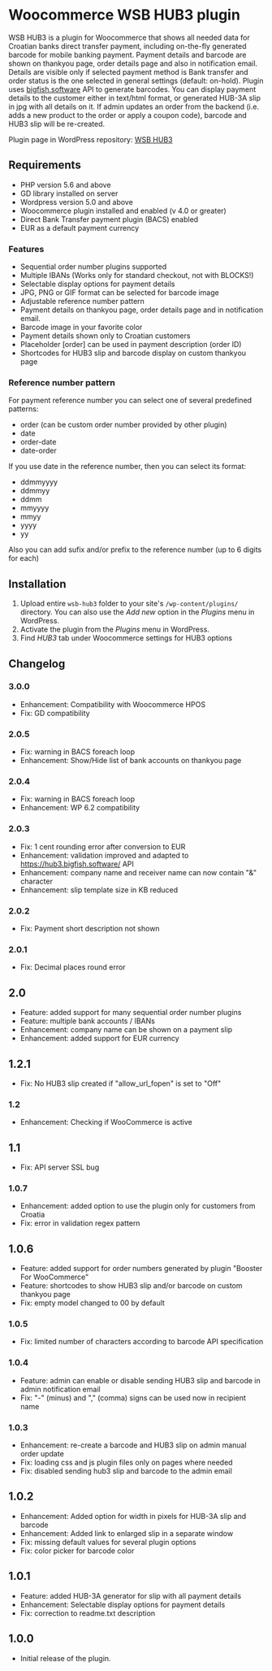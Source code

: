 # Woocommerce WSB HUB3 plugin

WSB HUB3 is a plugin for Woocommerce that shows all needed data for Croatian banks direct transfer payment, including on-the-fly generated barcode for mobile banking payment. Payment details and barcode are shown on thankyou page, order details page and also in notification email. Details are visible only if selected payment method is Bank transfer and order status is the one selected in general settings (default: on-hold).
Plugin uses [bigfish.software](https://hub3.bigfish.software]) API to generate barcodes.
You can display payment details to the customer either in text/html format, or generated HUB-3A slip in jpg with all details on it.
If admin updates an order from the backend (i.e. adds a new product to the order or apply a coupon code), barcode and HUB3 slip will be re-created.

Plugin page in WordPress repository: [WSB HUB3](https://hr.wordpress.org/plugins/wsb-hub3/)

## Requirements

- PHP version 5.6 and above
- GD library installed on server
- Wordpress version 5.0 and above
- Woocommerce plugin installed and enabled (v 4.0 or greater)
- Direct Bank Transfer payment plugin (BACS) enabled
- EUR as a default payment currency

### Features

- Sequential order number plugins supported
- Multiple IBANs (Works only for standard checkout, not with BLOCKS!)
- Selectable display options for payment details
- JPG, PNG or GIF format can be selected for barcode image
- Adjustable reference number pattern
- Payment details on thankyou page, order details page and in notification email.
- Barcode image in your favorite color
- Payment details shown only to Croatian customers
- Placeholder [order] can be used in payment description (order ID)
- Shortcodes for HUB3 slip and barcode display on custom thankyou page

### Reference number pattern

For payment reference number you can select one of several predefined patterns:

- order (can be custom order number provided by other plugin)
- date
- order-date
- date-order

If you use date in the reference number, then you can select its format:

- ddmmyyyy
- ddmmyy
- ddmm
- mmyyyy
- mmyy
- yyyy
- yy

Also you can add sufix and/or prefix to the reference number (up to 6 digits for each)

## Installation

1. Upload entire `wsb-hub3` folder to your site's `/wp-content/plugins/` directory. You can also use the _Add new_
   option in the _Plugins_ menu in WordPress.
2. Activate the plugin from the _Plugins_ menu in WordPress.
3. Find _HUB3_ tab under Woocommerce settings for HUB3 options

## Changelog

### 3.0.0

- Enhancement: Compatibility with Woocommerce HPOS
- Fix: GD compatibility

### 2.0.5

- Fix: warning in BACS foreach loop
- Enhancement: Show/Hide list of bank accounts on thankyou page

### 2.0.4

- Fix: warning in BACS foreach loop
- Enhancement: WP 6.2 compatibility

### 2.0.3

- Fix: 1 cent rounding error after conversion to EUR
- Enhancement: validation improved and adapted to https://hub3.bigfish.software/ API
- Enhancement: company name and receiver name can now contain "&" character
- Enhancement: slip template size in KB reduced

### 2.0.2

- Fix: Payment short description not shown

### 2.0.1

- Fix: Decimal places round error

## 2.0

- Feature: added support for many sequential order number plugins
- Feature: multiple bank accounts / IBANs
- Enhancement: company name can be shown on a payment slip
- Enhancement: added support for EUR currency

## 1.2.1

- Fix: No HUB3 slip created if "allow_url_fopen" is set to "Off"

### 1.2

- Enhancement: Checking if WooCommerce is active

## 1.1

- Fix: API server SSL bug

### 1.0.7

- Enhancement: added option to use the plugin only for customers from Croatia
- Fix: error in validation regex pattern

## 1.0.6

- Feature: added support for order numbers generated by plugin "Booster For WooCommerce"
- Feature: shortcodes to show HUB3 slip and/or barcode on custom thankyou page
- Fix: empty model changed to 00 by default

### 1.0.5

- Fix: limited number of characters according to barcode API specification

### 1.0.4

- Feature: admin can enable or disable sending HUB3 slip and barcode in admin notification email
- Fix: "-" (minus) and "," (comma) signs can be used now in recipient name

### 1.0.3

- Enhancement: re-create a barcode and HUB3 slip on admin manual order update
- Fix: loading css and js plugin files only on pages where needed
- Fix: disabled sending hub3 slip and barcode to the admin email

## 1.0.2

- Enhancement: Added option for width in pixels for HUB-3A slip and barcode
- Enhancement: Added link to enlarged slip in a separate window
- Fix: missing default values for several plugin options
- Fix: color picker for barcode color

## 1.0.1

- Feature: added HUB-3A generator for slip with all payment details
- Enhancement: Selectable display options for payment details
- Fix: correction to readme.txt description

## 1.0.0

- Initial release of the plugin.
